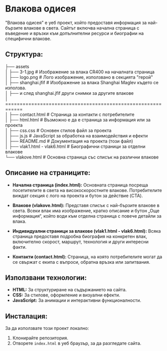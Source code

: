 # Влакова одисея

"Влакова одисея" е уеб проект, който предоставя информация за най-бързите влакове в света. Сайтът включва начална страница с въведение и връзки към допълнителни ресурси и биографии на специфични влакове.

## Структура:
├── assets  
│ ├── 3-1.jpg # Изображение за влака CR400 на началната страница  
│ ├── logo.png # Лого изображение, използвано в секцията "герой"  
│ ├── shanghai.jfif # Изображение за влака Shanghai Maglev където се използва.  
│ ├── и след shanghai.jfif други снимки за другите влакове  
│ ============================================================        
│ ├── contact.html # Страница за контакти с потребителите  
│ ├── html.html # Възможно е да е страница за информация или за проекта  
│ ├── css.css # Основен стилов файл за проекта  
│ ├── js.js # JavaScript за обработка на взаимодействия и ефекти  
│ ├── README.md # Документация на проекта (този файл)  
│ ├── vlak1.html - vlak6.html # Биографични страници за отделни влакове  
└── vlakove.html # Основна страница със списък на различни влакове 


## Описание на страниците:
- **Начална страница (index.html):** Основната страница посреща посетителите в света на високоскоростните влакове. Потребителите виждат секция с лого на проекта и бутон за действие (CTA).
  
- **Влакове (vlakove.html):** Представя списък с най-бързите влакове в света. Всеки влак има изображение, кратко описание и бутон „Още информация“, който води към отделна страница с повече детайли за влака.

- **Индивидуални страници за влакове (vlak1.html - vlak6.html):** Всяка страница предоставя подробна биография на конкретен влак, включително скорост, маршрут, технология и други интересни факти.

- **Контакти (contact.html):** Страница, на която потребителите могат да се свържат с екипа с въпроси, обратна връзка или запитвания.

## Използвани технологии:
- **HTML:** За структуриране на съдържанието на сайта.
- **CSS:** За стилове, оформление и визуални ефекти.
- **JavaScript:** За анимации и интерактивни функционалности.

## Инсталация:
За да използвате този проект локално:
1. Клонирайте репозитория.
2. Отворете `index.html` в уеб браузър, за да разгледате сайта.

